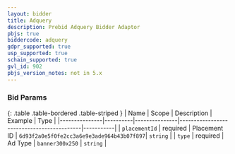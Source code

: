 ```yaml
---
layout: bidder
title: Adquery
description: Prebid Adquery Bidder Adaptor
pbjs: true
biddercode: adquery
gdpr_supported: true
usp_supported: true
schain_supported: true
gvl_id: 902
pbjs_version_notes: not in 5.x
---
```


### Bid Params

{: .table .table-bordered .table-striped }
| Name          | Scope    | Description   | Example                                   | Type      |
|---------------|----------|---------------|-------------------------------------------|-----------|
| `placementId` | required | Placement ID  | `6d93f2a0e5f0fe2cc3a6e9e3ade964b43b07f897`| `string`  |
| `type`        | required | Ad Type       | `banner300x250`                           | `string`  |